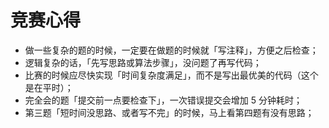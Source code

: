 # 竞赛心得

- 做一些复杂的题的时候，一定要在做题的时候就「写注释」，方便之后检查；
- 逻辑复杂的话，「先写思路或算法步骤」，没问题了再写代码；
- 比赛的时候应尽快实现「时间复杂度满足」，而不是写出最优美的代码（这个是在平时）；
- 完全会的题「提交前一点要检查下」，一次错误提交会增加 5 分钟耗时；
- 第三题「短时间没思路、或者写不完」的时候，马上看第四题有没有思路；

